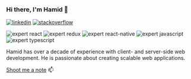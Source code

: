 ### Hi there, I'm Hamid 👋


[![linkedin](https://img.shields.io/static/v1?label=linkedin&message=htavakoli&color=0077b5&logo=linkedin)](https://www.linkedin.com/in/htavakoli/)
[![stackoverflow](https://img.shields.io/static/v1?label=stackoverflow&message=hamid-tavakoli&color=0077b5&logo=stackoverflow)](https://stackoverflow.com/users/602165/hamid-tavakoli)


![expert react](https://img.shields.io/static/v1?label=react&logo=react&message=expert)
![expert redux](https://img.shields.io/static/v1?label=redux&logo=react&message=expert)
![expert react-native](https://img.shields.io/static/v1?label=react-native&logo=react&message=intermediate)
![expert javascript](https://img.shields.io/static/v1?label=javascript&logo=javascript&message=expert)
![expert typescript](https://img.shields.io/static/v1?label=typescript&logo=typescript&message=intermediate)

Hamid has over a decade of experience with client- and server-side web development. He is passionate about creating scalable web applications.
️

[Shoot me a note](mailto:hamid.careers+github@gmail.com?subject=Just%20a%20note&body=Hi%20Hamid)  📫   
